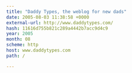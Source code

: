 ```yaml
---
title: "Daddy Types, the weblog for new dads"
date: 2005-08-03 11:38:58 +0000
external-url: http://www.daddytypes.com/
hash: 11616d755b821c289a4442b7acc9d4c9
year: 2005
month: 08
scheme: http
host: www.daddytypes.com
path: /

---
```



